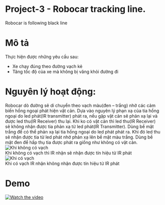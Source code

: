 # Project-3 - Robocar tracking line.
Robocar is following black line
# Mô tả 
Thực hiện được những yêu cầu sau:  
- Xe chạy đúng theo đường vạch kẻ  
- Tăng tốc độ của xe mà không bị văng khỏi đường đi
# Nguyên lý hoạt động:   
Robocar dò đường sẽ di chuyển theo vạch màu(đen – trắng) nhờ các cảm biến hồng ngoại phát hiện vật cản. 
Dựa vào nguyên lý phạn xạ của tia hồng ngoại do led phát(IR transmitter) phát ra, 
nếu gặp vật  cản sẽ phản xạ lại và được led thu(IR Receiver) thu lại. 
Khi ko có vật cản thì led thu(IR Receiver) sẽ không nhận được tia phản xạ từ led phát(IR Transmitter).
Dùng bề mặt trắng để có thể phản xạ lại tia hồng ngoại do led phát phát ra.
Khi đó led thu sẽ nhận được tia từ led phát nhờ phản xạ lên bề mặt màu trắng. Dùng bề mặt đen để hấp thụ tia được phát ra giống như không có vật cản.  
![Khi không có vạch](https://hackster.imgix.net/uploads/attachments/496036/Concept-of-White-Line-Follo.gif?auto=compress&gifq=35&w=1280&h=960&fit=max)  
Khi không có vạch thì IR nhận sẽ nhận được tín hiệu từ IR phát  
![Khi có vạch](https://hackster.imgix.net/uploads/attachments/496035/Concept-of-Black-Line-Follo.gif?auto=compress&gifq=35&w=1280&h=960&fit=max)  
Khi có vạch IR nhận không nhận được tín hiệu từ IR phát
# Demo

[![Watch the video](![1](https://user-images.githubusercontent.com/67089995/176743694-0d32e567-f0b3-44de-84c1-7b63ee6d9949.png)
)](https://youtu.be/d63bywc6ar8)
